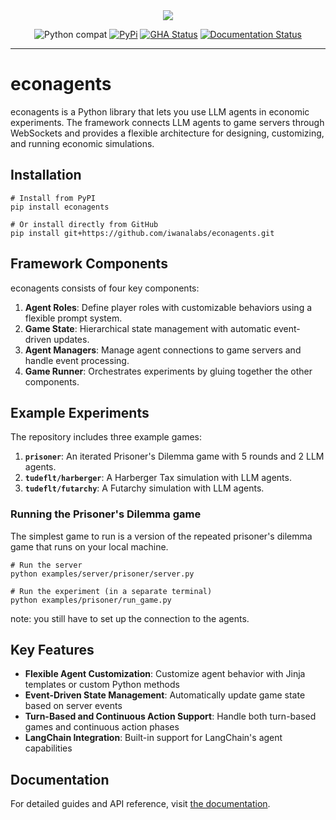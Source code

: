 <div align="center">
  <img src="https://raw.githubusercontent.com/iwanalabs/econagents/main/assets/logo_200w.png">
</div>

<div align="center">

![Python compat](https://img.shields.io/badge/%3E=python-3.10-blue.svg)
[![PyPi](https://img.shields.io/pypi/v/econagents.svg)](https://pypi.python.org/pypi/econagents)
[![GHA Status](https://github.com/iwanalabs/econagents/actions/workflows/tests.yaml/badge.svg?branch=main)](https://github.com/iwanalabs/econagents/actions?query=workflow%3Atests)
[![Documentation Status](https://readthedocs.org/projects/econagents/badge/?version=latest)](https://econagents.readthedocs.io/en/latest/?badge=latest)

</div>

---

# econagents

econagents is a Python library that lets you use LLM agents in economic experiments. The framework connects LLM agents to game servers through WebSockets and provides a flexible architecture for designing, customizing, and running economic simulations.

## Installation

```shell
# Install from PyPI
pip install econagents

# Or install directly from GitHub
pip install git+https://github.com/iwanalabs/econagents.git
```

## Framework Components

econagents consists of four key components:

1. **Agent Roles**: Define player roles with customizable behaviors using a flexible prompt system.
2. **Game State**: Hierarchical state management with automatic event-driven updates.
3. **Agent Managers**: Manage agent connections to game servers and handle event processing.
4. **Game Runner**: Orchestrates experiments by gluing together the other components.

## Example Experiments

The repository includes three example games:

1. **`prisoner`**: An iterated Prisoner's Dilemma game with 5 rounds and 2 LLM agents.
2. **`tudeflt/harberger`**: A Harberger Tax simulation with LLM agents.
3. **`tudeflt/futarchy`**: A Futarchy simulation with LLM agents.

### Running the Prisoner's Dilemma game
The simplest game to run is a version of the repeated prisoner's dilemma game that runs on your local machine.

```shell
# Run the server
python examples/server/prisoner/server.py

# Run the experiment (in a separate terminal)
python examples/prisoner/run_game.py
```
note: you still have to set up the connection to the agents.

## Key Features

- **Flexible Agent Customization**: Customize agent behavior with Jinja templates or custom Python methods
- **Event-Driven State Management**: Automatically update game state based on server events
- **Turn-Based and Continuous Action Support**: Handle both turn-based games and continuous action phases
- **LangChain Integration**: Built-in support for LangChain's agent capabilities

## Documentation

For detailed guides and API reference, visit [the documentation](https://econagents.readthedocs.io/en/latest/).
